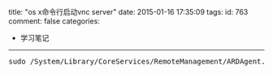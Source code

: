 title: "os x命令行启动vnc server"
date: 2015-01-16 17:35:09
tags:
id: 763
comment: false
categories:
  - 学习笔记
---

<pre class="brush:cpp">sudo /System/Library/CoreServices/RemoteManagement/ARDAgent.app/Contents/Resources/kickstart -activate -configure -access -on -clientopts -setvnclegacy -vnclegacy yes -clientopts -setvncpw -vncpw mypasswd -restart -agent -privs -all</pre>
&nbsp;